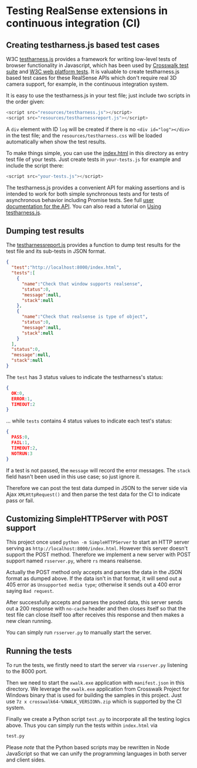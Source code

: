 # Testing RealSense extensions in continuous integration (CI)

## Creating testharness.js based test cases

W3C [testharness.js](https://github.com/w3c/testharness.js) provides a framework
for writing low-level tests of browser functionality in Javascript, which has
been used by [Crosswalk test
suite](https://github.com/crosswalk-project/crosswalk-test-suite) and
[W3C web platform tests](https://github.com/w3c/web-platform-tests). It is
valuable to create testharness.js based test cases for these RealSense APIs
which don't require real 3D camera support, for example, in the continuous
integration system.

It is easy to use the testharness.js in your test file; just include two scripts
in the order given:

```js
<script src="resources/testharness.js"></script>
<script src="resources/testharnessreport.js"></script>
```

A `div` element with ID `log` will be created if there is no
`<div id="log"></div>` in the test file; and the `resources/testharness.css`
will be loaded automatically when show the test results.

To make things simple, you can use the [index.html](./index.html) in this
directory as entry test file of your tests. Just create tests in `your-tests.js`
for example and include the script there:

```js
<script src="your-tests.js"></script>
```

The testharness.js provides a convenient API for making assertions and is
intended to work for both simple synchronous tests and for tests of asynchronous
behavior including Promise tests. See full [user documentation for the
API](https://github.com/w3c/testharness.js/blob/master/docs/api.md). You can
also read a tutorial on [Using
testharness.js](https://darobin.github.io/test-harness-tutorial/docs/using-testharness.html).

## Dumping test results

The [testharnessreport.js](./resources/testharnessreport.js#L385) provides a
function to dump test results for the test file and its sub-tests in JSON format.

```json
{
  "test":"http://localhost:8000/index.html",
  "tests":[
    {
      "name":"Check that window supports realsense",
      "status":0,
      "message":null,
      "stack":null
    },
    {
      "name":"Check that realsense is type of object",
      "status":0,
      "message":null,
      "stack":null
    }
  ],
  "status":0,
  "message":null,
  "stack":null
}
```

The `test` has 3 status values to indicate the testharness's status:

```json
{
  OK:0,
  ERROR:1,
  TIMEOUT:2
}
```

... while `tests` contains 4 status values to indicate each test's status:

```json
{
  PASS:0,
  FAIL:1,
  TIMEOUT:2,
  NOTRUN:3
}
```

If a test is not passed, the `message` will record the error messages. The
`stack` field hasn't been used in this use case; so just ignore it.

Therefore we can post the test data dumped in JSON to the server side via
Ajax `XMLHttpRequest()` and then parse the test data for the CI to indicate
pass or fail.

## Customizing SimpleHTTPServer with POST support

This project once used `python -m SimpleHTTPServer` to start an HTTP server
serving as `http://localhost:8000/index.html`. However this server doesn't
support the POST method. Therefore we implement a new server with POST support
named `rsserver.py`, where `rs` means realsense.

Actually the POST method only accepts and parses the data in the JSON format
as dumped above. If the data isn't in that format, it will send out a 405 error
as `Unsupported media type`; otherwise it sends out a 400 error saying `Bad
request`.

After successfully accepts and parses the posted data, this server sends out
a 200 response with `no-cache` header and then closes itself so that the test
file can close itself too after receives this response and then makes a new
clean running.

You can simply run `rsserver.py` to manually start the server.

## Running the tests

To run the tests, we firstly need to start the server via `rsserver.py`
listening to the 8000 port.

Then we need to start the `xwalk.exe` application with `manifest.json` in this
directory. We leverage the `xwalk.exe` application from Crosswalk Project for
Windows binary that is used for building the samples in this project. Just use
`7z x crosswalk64-%XWALK_VERSION%.zip` which is supported by the CI system.

Finally we create a Python script `test.py` to incorporate all the testing
logics above. Thus you can simply run the tests within `index.html` via

```bat
test.py
```

Please *note* that the Python based scripts may be rewritten in Node JavaScript
so that we can unify the programming languages in both server and client sides.
